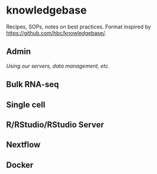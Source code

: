 # knowledgebase
Recipes, SOPs, notes on best practices. Format inspired by https://github.com/hbc/knowledgebase/.

## Admin
*Using our servers, data management, etc.*

## Bulk RNA-seq


## Single cell


## R/RStudio/RStudio Server


## Nextflow


## Docker



